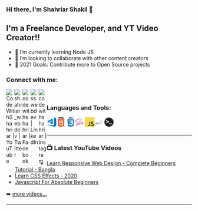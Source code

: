 ### Hi there, I'm Shahriar Shakil 👋


## I'm a Freelance Developer, and YT Video Creator!!

- 🌱 I’m currently learning Node JS
- 👯 I’m looking to collaborate with other content creators
- 🥅 2021 Goals: Contribute more to Open Source projects


### Connect with me:

[<img align="left" alt="CodeWithShahriar | YouTube" width="22px" src="https://cdn.jsdelivr.net/npm/simple-icons@v3/icons/youtube.svg" />][youtube]
[<img align="left" alt="shahriar_webdev | Twitter" width="22px" src="https://cdn.jsdelivr.net/npm/simple-icons@v3/icons/twitter.svg" />][twitter]
[<img align="left" alt="codewithshahriar | Facebook" width="22px" src="https://cdn.jsdelivr.net/npm/simple-icons@3.11.0/icons/facebook.svg" />][facebook]
[<img align="left" alt="sswebdev | LinkedIn" width="22px" src="https://cdn.jsdelivr.net/npm/simple-icons@v3/icons/linkedin.svg" />][linkedin]
[<img align="left" alt="codewithshahriar | Instagram" width="22px" src="https://cdn.jsdelivr.net/npm/simple-icons@v3/icons/instagram.svg" />][instagram]

<br />

### Languages and Tools:

[<img align="left" alt="Visual Studio Code" width="26px" src="https://raw.githubusercontent.com/github/explore/80688e429a7d4ef2fca1e82350fe8e3517d3494d/topics/visual-studio-code/visual-studio-code.png" />][webdevplaylist]
[<img align="left" alt="HTML5" width="26px" src="https://raw.githubusercontent.com/github/explore/80688e429a7d4ef2fca1e82350fe8e3517d3494d/topics/html/html.png" />][webdevplaylist]
[<img align="left" alt="CSS3" width="26px" src="https://raw.githubusercontent.com/github/explore/80688e429a7d4ef2fca1e82350fe8e3517d3494d/topics/css/css.png" />][cssplaylist]
[<img align="left" alt="Sass" width="26px" src="https://raw.githubusercontent.com/github/explore/80688e429a7d4ef2fca1e82350fe8e3517d3494d/topics/sass/sass.png" />][cssplaylist]
[<img align="left" alt="JavaScript" width="26px" src="https://raw.githubusercontent.com/github/explore/80688e429a7d4ef2fca1e82350fe8e3517d3494d/topics/javascript/javascript.png" />][jsplaylist]
[<img align="left" alt="MySQL" width="26px" src="https://raw.githubusercontent.com/github/explore/80688e429a7d4ef2fca1e82350fe8e3517d3494d/topics/mysql/mysql.png" />][webdevplaylist]

[<img align="left" alt="Terminal" width="26px" src="https://raw.githubusercontent.com/github/explore/80688e429a7d4ef2fca1e82350fe8e3517d3494d/topics/terminal/terminal.png" />][webdevplaylist]

<br />
<br />

---

### 📺 Latest YouTube Videos

<!-- YOUTUBE:START -->
- [Learn Responsive Web Design - Complete Beginners Tutorial - Bangla](https://www.youtube.com/watch?v=xerjLiHIXAI&list=PL8-mIxVriDcRQd7_9emD6GNek1T91JcQU)
- [Learn CSS Effects - 2020](https://www.youtube.com/watch?v=hrjiB08q5Ck&list=PL8-mIxVriDcQMWOJnOdkeQ7psNM9KnSer)
- [Javascript For Absolute Beginners](https://www.youtube.com/watch?v=tkHQwOjqdzg&list=PL8-mIxVriDcSPZhNLTKB3Atet1sc6dnCY)
<!-- YOUTUBE:END -->

➡️ [more videos...](https://youtube.com/c/FreedomTutorials)

---
[facebook]: https://facebook.com/sswebdev
[twitter]: https://twitter.com/webdev_shakil
[youtube]: https://youtube.com/c/FreedomTutorials
[instagram]: https://instagram.com/webdev_shakil
[linkedin]: https://linkedin.com/in/shahriarshakildev
[webdevplaylist]: https://www.youtube.com/watch?v=xerjLiHIXAI&list=PL8-mIxVriDcRQd7_9emD6GNek1T91JcQU
[jsplaylist]: https://www.youtube.com/watch?v=tkHQwOjqdzg&list=PL8-mIxVriDcSPZhNLTKB3Atet1sc6dnCY
[cssplaylist]: https://www.youtube.com/watch?v=hrjiB08q5Ck&list=PL8-mIxVriDcQMWOJnOdkeQ7psNM9KnSer
